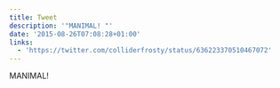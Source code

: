 ```yaml
---
title: Tweet
description: '"MANIMAL! "'
date: '2015-08-26T07:08:28+01:00'
links:
  - 'https://twitter.com/colliderfrosty/status/636223370510467072'
---
```

MANIMAL! 
